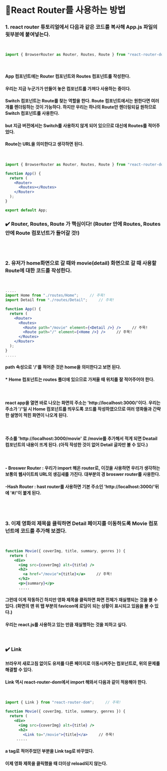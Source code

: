 # 📌React Router를 사용하는 방법

### **1. react router 튜토리얼에서 다음과 같은 코드를 복사해 App.js 파일의 윗부분에 붙여넣는다.**

<br>

```jsx
import { BrowserRouter as Router, Routes, Route } from "react-router-dom";
```

<br>

#### App 컴포넌트에는 Router 컴포넌트와 Routes 컴포넌트를 작성한다.

#### 우리는 지금 누군가가 만들어 놓은 컴포넌트를 가져다 사용하는 중이다.

#### **Switch** 컴포넌트는 **Route를 찾는 역할**을 한다. Route 컴포넌트에서는 원한다면 여러개를 렌더링하는 것이 가능하다. 하지만 우리는 하나의 Route만 렌더링되길 원하므로 Switch 컴포넌트를 사용한다.

#### but 지금 버전에서는 Switch를 사용하지 않게 되어 있으므로 대신에 **Routes**를 적어주었다.

#### **Route는 URL을 의미한다고 생각하면 된다.**

<br>

```jsx
import { BrowserRouter as Router, Routes, Route } from "react-router-dom";

function App() {
  return (
    <Router>
      <Routes></Routes>
    </Router>
  );
}

export default App;
```

### ✔️ **Router, Routes, Route** 가 핵심이다! **(Router 안에 Routes, Routes 안에 Route 컴포넌트가 들어갈 것!)**

<br><br>

### **2. 유저가 home화면으로 갈 때와 movie(detail) 화면으로 갈 때 사용할 Route에 대한 코드를 작성한다.**

<br>

```jsx
.....
import Home from "./routes/Home";     // 주목!
import Detail from "./routes/Detail";     // 주목!

function App() {
  return (
    <Router>
      <Routes>
        <Route path="/movie" element={<Detail />} />     // 주목!
        <Route path="/" element={<Home />} />     // 주목!
      </Routes>
    </Router>
  );
}
.....
```

#### path 속성으로 '/'를 적어준 것은 home을 의미한다고 보면 된다.

#### \* Home 컴포넌트는 routes 폴더에 있으므로 가져올 때 위치를 잘 적어주어야 한다.

<br>

#### react app을 열면 바로 나오는 화면의 주소는 'http://localhost:3000/'이다. 우리는 주소가 '/'일 시 Home 컴포넌트를 띄우도록 코드를 작성하였으므로 여러 영화들과 간략한 설명이 적힌 화면이 나오게 된다.

<br>

#### 주소를 'http://localhost:3000/movie' 로 /movie를 추가해서 적게 되면 Deatail 컴포넌트의 내용이 뜨게 된다. (아직 작성한 것이 없어 Detail 글자만 볼 수 있다.)

<br>

#### **- Broswer Router** : 우리가 import 해온 router로, 이것을 사용하면 우리가 생각하는 보통의 웹사이트릐 URL의 생김새를 가진다. 대부분의 경 broswer router를 사용한다.

#### **-Hash Router** : hast router를 사용하면 기본 주소인 'http://localhost:3000/'뒤에 '#/'이 붙게 된다.

<br><br>

### **3. 이제 영화의 제목을 클릭하면 Detail 페이지를 이동하도록 Movie 컴포넌트에 코드를 추가해 보겠다.**

<br>

```jsx
function Movie({ coverImg, title, summary, genres }) {
  return (
    <div>
      <img src={coverImg} alt={title} />
      <h2>
        <a href="/movie">{title}</a>     // 주목!
      </h2>
      <p>{summary}</p>
      .....
```

#### 그런데 이게 작동하긴 하지만 영화 제목을 클릭하면 화면 전체가 재실행되는 것을 볼 수 있다. (화면의 맨 위 탭 부분의 favicon에 로딩이 되는 상황이 표시되고 있음을 볼 수 있다.)

#### 우리는 react.js를 사용하고 있는 만큼 재실행하는 것을 피하고 싶다.

<br>

### ✔️ **Link**

#### 브라우저 새로고침 없이도 유저를 다른 페이지로 이동시켜주는 컴포넌트로, 위의 문제를 해결할 수 있다.

#### Link 역시 react-router-dom에서 import 해와서 다음과 같이 적용해야 한다.

<br>

```jsx
import { Link } from "react-router-dom";     // 주목!

function Movie({ coverImg, title, summary, genres }) {
  return (
    <div>
      <img src={coverImg} alt={title} />
      <h2>
        <Link to="/movie">{title}</a>     // 주목!
     .....
```

#### a tag로 적어주었던 부분을 Link tag로 바꾸었다.

#### 이제 영화 제목을 클릭했을 때 더이상 reload되지 않는다.
